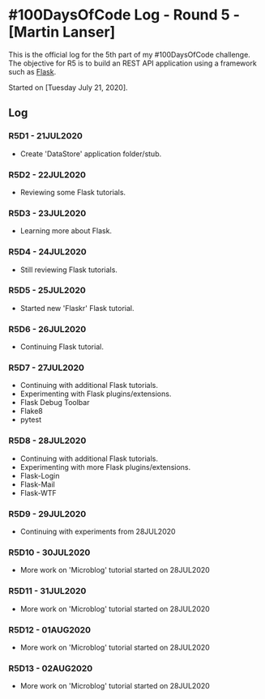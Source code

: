 # #100DaysOfCode Log - Round 5 - [Martin Lanser]

This is the official log for the 5th part of my #100DaysOfCode challenge. The objective for R5 is to build an REST API application using a framework such as [Flask](https://flask.palletsprojects.com/en/1.1.x/).

Started on [Tuesday July 21, 2020].

## Log

### R5D1 - 21JUL2020
* Create 'DataStore' application folder/stub.

### R5D2 - 22JUL2020
* Reviewing some Flask tutorials.

### R5D3 - 23JUL2020
* Learning more about Flask.

### R5D4 - 24JUL2020
* Still reviewing Flask tutorials.

### R5D5 - 25JUL2020
* Started new 'Flaskr' Flask tutorial.

### R5D6 - 26JUL2020
* Continuing Flask tutorial.

### R5D7 - 27JUL2020
* Continuing with additional Flask tutorials.
* Experimenting with Flask plugins/extensions.
* Flask Debug Toolbar
* Flake8
* pytest

### R5D8 - 28JUL2020
* Continuing with additional Flask tutorials.
* Experimenting with more Flask plugins/extensions.
* Flask-Login
* Flask-Mail
* Flask-WTF

### R5D9 - 29JUL2020
* Continuing with experiments from 28JUL2020

### R5D10 - 30JUL2020
* More work on 'Microblog' tutorial started on 28JUL2020

### R5D11 - 31JUL2020
* More work on 'Microblog' tutorial started on 28JUL2020

### R5D12 - 01AUG2020
* More work on 'Microblog' tutorial started on 28JUL2020

### R5D13 - 02AUG2020
* More work on 'Microblog' tutorial started on 28JUL2020

